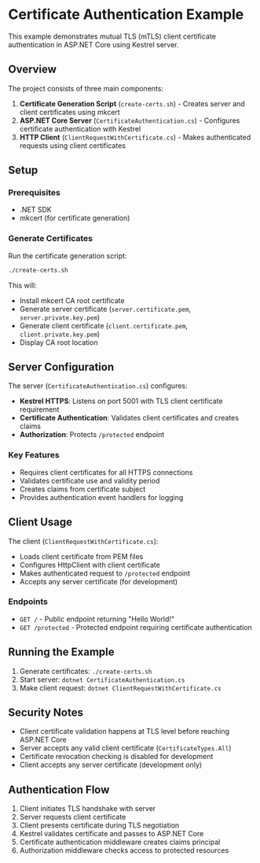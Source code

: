# Certificate Authentication Example

This example demonstrates mutual TLS (mTLS) client certificate authentication in ASP.NET Core using Kestrel server.

## Overview

The project consists of three main components:

1. **Certificate Generation Script** (`create-certs.sh`) - Creates server and client certificates using mkcert
2. **ASP.NET Core Server** (`CertificateAuthentication.cs`) - Configures certificate authentication with Kestrel
3. **HTTP Client** (`ClientRequestWithCertificate.cs`) - Makes authenticated requests using client certificates

## Setup

### Prerequisites
- .NET SDK
- mkcert (for certificate generation)

### Generate Certificates

Run the certificate generation script:

```bash
./create-certs.sh
```

This will:
- Install mkcert CA root certificate
- Generate server certificate (`server.certificate.pem`, `server.private.key.pem`)
- Generate client certificate (`client.certificate.pem`, `client.private.key.pem`)
- Display CA root location

## Server Configuration

The server (`CertificateAuthentication.cs`) configures:

- **Kestrel HTTPS**: Listens on port 5001 with TLS client certificate requirement
- **Certificate Authentication**: Validates client certificates and creates claims
- **Authorization**: Protects `/protected` endpoint

### Key Features
- Requires client certificates for all HTTPS connections
- Validates certificate use and validity period
- Creates claims from certificate subject
- Provides authentication event handlers for logging

## Client Usage

The client (`ClientRequestWithCertificate.cs`):

- Loads client certificate from PEM files
- Configures HttpClient with client certificate
- Makes authenticated request to `/protected` endpoint
- Accepts any server certificate (for development)

### Endpoints

- `GET /` - Public endpoint returning "Hello World!"
- `GET /protected` - Protected endpoint requiring certificate authentication

## Running the Example

1. Generate certificates: `./create-certs.sh`
2. Start server: `dotnet CertificateAuthentication.cs`
3. Make client request: `dotnet ClientRequestWithCertificate.cs`

## Security Notes

- Client certificate validation happens at TLS level before reaching ASP.NET Core
- Server accepts any valid client certificate (`CertificateTypes.All`)
- Certificate revocation checking is disabled for development
- Client accepts any server certificate (development only)

## Authentication Flow

1. Client initiates TLS handshake with server
2. Server requests client certificate
3. Client presents certificate during TLS negotiation
4. Kestrel validates certificate and passes to ASP.NET Core
5. Certificate authentication middleware creates claims principal
6. Authorization middleware checks access to protected resources
